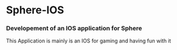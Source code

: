 # Sphere-IOS
### Developement of an IOS application for Sphere
This Application is mainly is an IOS for gaming and having fun with it
